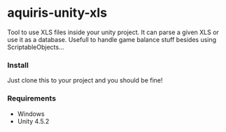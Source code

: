 aquiris-unity-xls
==================

Tool to use XLS files inside your unity project. It can parse a given XLS or use it as a database. Usefull to handle game balance stuff besides using ScriptableObjects...


### Install
Just clone this to your project and you should be fine!

### Requirements
* Windows
* Unity 4.5.2
